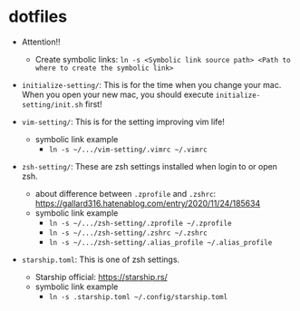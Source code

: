 # dotfiles

* Attention!!
  * Create symbolic links: `ln -s <Symbolic link source path> <Path to where to create the symbolic link>`

* `initialize-setting/`: This is for the time when you change your mac. When you open your new mac, you should execute `initialize-setting/init.sh` first!

* `vim-setting/`: This is for the setting improving vim life!
  * symbolic link example
    * `ln -s ~/.../vim-setting/.vimrc ~/.vimrc`

* `zsh-setting/`: These are zsh settings installed when login to or open zsh.
  * about difference between `.zprofile` and `.zshrc`: https://gallard316.hatenablog.com/entry/2020/11/24/185634
  * symbolic link example
    * `ln -s ~/.../zsh-setting/.zprofile ~/.zprofile`
    * `ln -s ~/.../zsh-setting/.zshrc ~/.zshrc`
    * `ln -s ~/.../zsh-setting/.alias_profile ~/.alias_profile`

* `starship.toml`: This is one of zsh settings.
  * Starship official: https://starship.rs/
  * symbolic link example
    * `ln -s .starship.toml ~/.config/starship.toml`